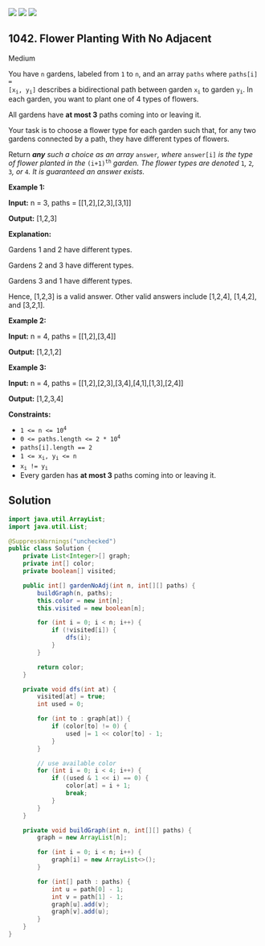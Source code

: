 [![](https://img.shields.io/github/stars/javadev/LeetCode-in-Java?label=Stars&style=flat-square)](https://github.com/javadev/LeetCode-in-Java)
[![](https://img.shields.io/github/forks/javadev/LeetCode-in-Java?label=Fork%20me%20on%20GitHub%20&style=flat-square)](https://github.com/javadev/LeetCode-in-Java/fork)
[![](https://img.shields.io/badge/-LeetCode%20in%20Kotlin-blue?style=flat-square)](https://github.com/javadev/LeetCode-in-Kotlin)

## 1042\. Flower Planting With No Adjacent

Medium

You have `n` gardens, labeled from `1` to `n`, and an array `paths` where <code>paths[i] = [x<sub>i</sub>, y<sub>i</sub>]</code> describes a bidirectional path between garden <code>x<sub>i</sub></code> to garden <code>y<sub>i</sub></code>. In each garden, you want to plant one of 4 types of flowers.

All gardens have **at most 3** paths coming into or leaving it.

Your task is to choose a flower type for each garden such that, for any two gardens connected by a path, they have different types of flowers.

Return _**any** such a choice as an array_ `answer`_, where_ `answer[i]` _is the type of flower planted in the_ <code>(i+1)<sup>th</sup></code> _garden. The flower types are denoted_ `1`_,_ `2`_,_ `3`_, or_ `4`_. It is guaranteed an answer exists._

**Example 1:**

**Input:** n = 3, paths = \[\[1,2],[2,3],[3,1]]

**Output:** [1,2,3]

**Explanation:** 

Gardens 1 and 2 have different types. 

Gardens 2 and 3 have different types. 

Gardens 3 and 1 have different types. 

Hence, [1,2,3] is a valid answer. Other valid answers include [1,2,4], [1,4,2], and [3,2,1].

**Example 2:**

**Input:** n = 4, paths = \[\[1,2],[3,4]]

**Output:** [1,2,1,2]

**Example 3:**

**Input:** n = 4, paths = \[\[1,2],[2,3],[3,4],[4,1],[1,3],[2,4]]

**Output:** [1,2,3,4]

**Constraints:**

*   <code>1 <= n <= 10<sup>4</sup></code>
*   <code>0 <= paths.length <= 2 * 10<sup>4</sup></code>
*   `paths[i].length == 2`
*   <code>1 <= x<sub>i</sub>, y<sub>i</sub> <= n</code>
*   <code>x<sub>i</sub> != y<sub>i</sub></code>
*   Every garden has **at most 3** paths coming into or leaving it.

## Solution

```java
import java.util.ArrayList;
import java.util.List;

@SuppressWarnings("unchecked")
public class Solution {
    private List<Integer>[] graph;
    private int[] color;
    private boolean[] visited;

    public int[] gardenNoAdj(int n, int[][] paths) {
        buildGraph(n, paths);
        this.color = new int[n];
        this.visited = new boolean[n];

        for (int i = 0; i < n; i++) {
            if (!visited[i]) {
                dfs(i);
            }
        }

        return color;
    }

    private void dfs(int at) {
        visited[at] = true;
        int used = 0;

        for (int to : graph[at]) {
            if (color[to] != 0) {
                used |= 1 << color[to] - 1;
            }
        }

        // use available color
        for (int i = 0; i < 4; i++) {
            if ((used & 1 << i) == 0) {
                color[at] = i + 1;
                break;
            }
        }
    }

    private void buildGraph(int n, int[][] paths) {
        graph = new ArrayList[n];

        for (int i = 0; i < n; i++) {
            graph[i] = new ArrayList<>();
        }

        for (int[] path : paths) {
            int u = path[0] - 1;
            int v = path[1] - 1;
            graph[u].add(v);
            graph[v].add(u);
        }
    }
}
```